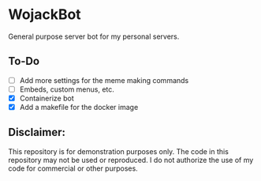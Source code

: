 # WojackBot

General purpose server bot for my personal servers.

## To-Do

- [ ] Add more settings for the meme making commands
- [ ] Embeds, custom menus, etc.
- [x] Containerize bot
- [x] Add a makefile for the docker image

## Disclaimer:

This repository is for demonstration purposes only. The code in this repository may not be used or reproduced. I do not authorize the use of my code for commercial or other purposes.
